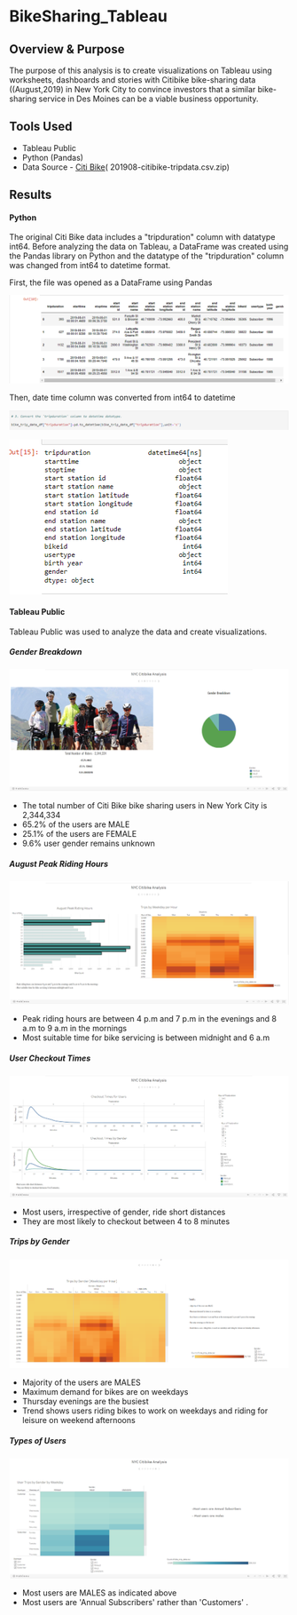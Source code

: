 # BikeSharing_Tableau

## Overview & Purpose

The purpose of this analysis is to create visualizations on Tableau using worksheets, dashboards and stories with Citibike bike-sharing data ((August,2019) in New York City to convince investors that a similar bike-sharing service in Des Moines can be a viable business opportunity.

## Tools Used
- Tableau Public
- Python (Pandas)
- Data Source - [Citi Bike](https://ride.citibikenyc.com/system-data)( 201908-citibike-tripdata.csv.zip)

## Results

#### Python

The original Citi Bike data includes a "tripduration" column with datatype int64. Before analyzing the data on Tableau, a DataFrame was created using the Pandas library on Python and the datatype of the "tripduration" column was changed from int64 to datetime format.

First, the file was opened as a DataFrame using Pandas

![df](images/pandas_df.png)

Then, date time column was converted from int64 to datetime

![](images/date_time_code.png)

![datetime](images/date_time.png)

#### Tableau Public

Tableau Public was used to analyze the data and create visualizations.

##### Gender Breakdown
![](images/gender_breakdown.png)

- The total number of Citi Bike bike sharing users in New York City is 2,344,334
- 65.2% of the users are MALE
- 25.1% of the users are FEMALE
- 9.6% user gender remains unknown

##### August Peak Riding Hours

![](images/peak_hours.png)

- Peak riding hours are between 4 p.m and 7 p.m in the evenings and 8 a.m to 9 a.m in the mornings
- Most suitable time for bike servicing is between midnight and 6 a.m

##### User Checkout Times

![](images/checkout_times.png)

- Most users, irrespective of gender, ride short distances
- They are most likely to checkout between 4 to 8 minutes

##### Trips by Gender

![](images/trips_by_gender.png)

- Majority of the users are MALES
- Maximum demand for bikes are on weekdays
- Thursday evenings are the busiest
- Trend shows users riding bikes to work on weekdays and riding for leisure on weekend afternoons

##### Types of Users

![](images/user_types.png)

- Most users are MALES as indicated above
- Most users are 'Annual Subscribers' rather than 'Customers' .






